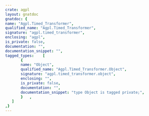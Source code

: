 ```yaml
---
crate: agpl
layout: gnatdoc
gnatdoc: {
name: "Agpl.Timed_Transformer",
qualified_name: "Agpl.Timed_Transformer",
signature: "agpl.timed_transformer",
enclosing: "agpl",
is_private: false,
documentation: "",
documentation_snippet: "",
tagged_types:    [
       {
       name: "Object",
       qualified_name: "Agpl.Timed_Transformer.Object",
       signature: "agpl.timed_transformer.object",
       enclosing: "",
       is_private: false,
       documentation: "",
       documentation_snippet: "type Object is tagged private;",
       }   ,
   ]
,}
---
```

